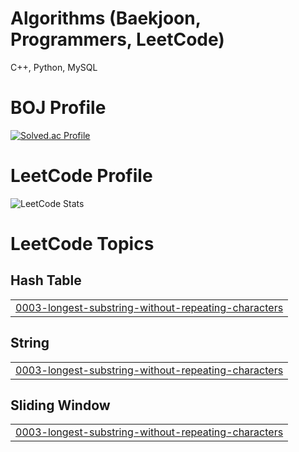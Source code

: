 # Algorithms (Baekjoon, Programmers, LeetCode)

C++, Python, MySQL


# BOJ Profile

[![Solved.ac Profile](http://mazassumnida.wtf/api/v2/generate_badge?boj=dudwn0005)](https://solved.ac/dudwn0005/)


# LeetCode Profile
![LeetCode Stats](https://leetcard.jacoblin.cool/aengzu?theme=unicorn&font=Zen%20Antique%20Soft&ext=activity)

<!---LeetCode Topics Start-->
# LeetCode Topics
## Hash Table
|  |
| ------- |
| [0003-longest-substring-without-repeating-characters](https://github.com/aengzu/BOJ/tree/master/0003-longest-substring-without-repeating-characters) |
## String
|  |
| ------- |
| [0003-longest-substring-without-repeating-characters](https://github.com/aengzu/BOJ/tree/master/0003-longest-substring-without-repeating-characters) |
## Sliding Window
|  |
| ------- |
| [0003-longest-substring-without-repeating-characters](https://github.com/aengzu/BOJ/tree/master/0003-longest-substring-without-repeating-characters) |
<!---LeetCode Topics End-->
